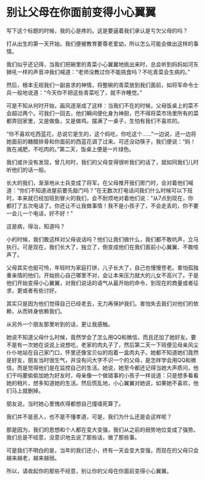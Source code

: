 # 别让父母在你面前变得小心翼翼

写下这个标题的时候，我的心是疼的。这是要逼着我们承认是亏欠父母的吗？ 

打从出生的第一天开始，我们便被教育要尊老爱幼，所以怎么可能会做出这样的事情。 

我们似乎还记得，当我们把碗里的青菜小心翼翼地挑出来时，总会听到妈妈如河东狮吼一样的声音冲我们喊道：“老师没教过你不能挑食吗？不吃青菜会生病的。” 

然后，根本无视我们一副哀求的神情，将整碗的青菜放到我们面前，如将军命令士兵一般地说道：“今天你不把这些青菜吃了，就不许睡觉。” 

可是不知从何时开始，画风逐渐成了这样：当我们不在的时候，父母饭桌上的菜不会超过两个。可我们一回去，他们瞬间便化身为神厨，巴不得将菜市场里所有的菜都弄回家里，又是做鱼，又是做鸡。摆满了一桌子，生怕有我们不喜欢的。 

“你不喜欢吃西蓝花，总说它是生的，这个妈吃，你吃这个……”一边说，还一边将她面前的糖醋排骨和你面前的西蓝花调了过来。可还没动筷子，我们便说：“妈！我在减肥，不吃肉的。”第二天，饭桌上便是一片绿色。 

我们或许没有发现，曾几何时，我们的父母变得很听我们的话了，就如同我们儿时听他们的话一般。 

长大的我们，渐渐地从士兵变成了将军。在父母推开我们房门时，会对着他们喊道：“你们不知道进屋前要先敲门吗？”在无数次打电话问我们什么时候可以下班时，本来就已经加班到冒火的我们，会不耐烦地对着他们说：“从7点到现在，你都打了五次电话了。你还让不让我做事情！我不是小孩子了，不会走丢的，你不要一会儿一个电话，好不好！” 

这是病，得治，知道吗？ 

小的时候，我们敢这样对父母说话吗？他们让我们做什么，我们都不敢吭声，立马执行。可是现在，我们长大了，独立了，倒变成他们在我们面前小心翼翼、不敢吱声了。 

父母其实也挺可怜，年轻时为家庭打拼，儿子长大了，自己也慢慢苍老。害怕孤独重亲情的他们，开始担心自己哪里不对，会让本来压力就大的儿女不高兴了。于是他们开始变得小心翼翼，对我们说话的语气从最开始的命令，到现在的商量或者征求，更或者有些讨好。 

其实只是因为他们觉得自己已经老去，无力再保护我们。害怕失去我们对他们的依赖，从而转身依赖我们。 

从另外一个朋友那里听到的话，更让我感触。 

她说不知道父母什么时候，竟然学会了怎么用QQ和微信，而且还加了她好友。要不是有一次她在说说上说想吃，老家的肉丸子了，然后第二天一下班便见母亲风尘仆仆地站在自己家门口，怀里还像宝贝似的抱着一盒肉丸子。她都不知道她们竟然是好友，朋友当时很生气，并没有问大字不识一个的父母，是怎样学会用QQ和微信。而是觉得他们是在监控自己的生活。她说，她至今都还记得当她大声质问，他们干吗要偷偷加她为好友时，母亲像一个做错事的小孩子一样说道：只是想多看看她的相片，想多知道她的生活。然后慌乱地，小心翼翼对她说，如果她不喜欢，他们马上就删掉。 

朋友说，当时她心里愧疚得都想自己撞墙死算了。 

我们并不是恶人，也不是不懂孝道，可是，我们为什么还是会这样呢？ 

那是因为，我们的思想和个人都在变大变强，我们从之前的弱势地位变成了强势。我们总是不经意，没意识地去说了那些话，做了那些事。 

可是我们不明白的是，当年的我们还小，终有一天会变大变强，而现在的父母只会越来越老，越来越弱。 

所以，请收起你的那些不经意，别让你的父母在你面前变得小心翼翼。